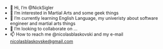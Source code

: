 - 👋 Hi, I’m @NickSigler
- 👀 I’m interested in Martial Arts and some geek things
- 🌱 I’m currently learning English Language, my univeristy about software engineer and martial arts things
- 💞️ I’m looking to collaborate on ...
- 📫 How to reach me @nicolasblaskovski and my e-mail nicolasblaskovske@gmail.com


